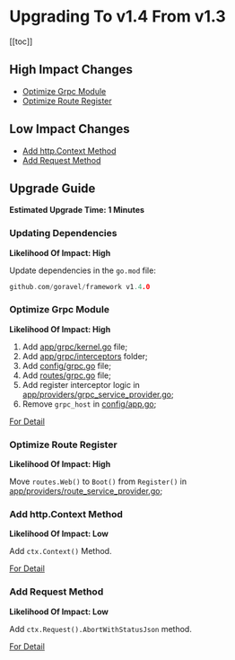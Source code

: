 # Upgrading To v1.4 From v1.3

[[toc]]

## High Impact Changes

- [Optimize Grpc Module](#optimize-grpc-module)
- [Optimize Route Register](#optimize-route-register)

## Low Impact Changes

- [Add http.Context Method](#add-http-context-method)
- [Add Request Method](#add-request-method)

## Upgrade Guide

**Estimated Upgrade Time: 1 Minutes**

### Updating Dependencies

**Likelihood Of Impact: High**

Update dependencies in the `go.mod` file:

```go
github.com/goravel/framework v1.4.0
```

### Optimize Grpc Module

**Likelihood Of Impact: High**

1. Add [app/grpc/kernel.go](https://github.com/goravel/goravel/blob/v1.4.0/app/grpc/kernel.go) file;
2. Add [app/grpc/interceptors](https://github.com/goravel/goravel/tree/v1.4.0/app/grpc/interceptors) folder;
3. Add [config/grpc.go](https://github.com/goravel/goravel/blob/v1.4.0/config/grpc.go) file;
4. Add [routes/grpc.go](https://github.com/goravel/goravel/blob/v1.4.0/routes/grpc.go) file;
3. Add register interceptor logic in [app/providers/grpc_service_provider.go](https://github.com/goravel/goravel/blob/v1.4.0/app/providers/grpc_service_provider.go);
4. Remove `grpc_host` in [config/app.go](https://github.com/goravel/goravel/blob/v1.4.0/config/app.go);

[For Detail](../the-basics/grpc.md)

### Optimize Route Register

**Likelihood Of Impact: High**

Move `routes.Web()` to `Boot()` from `Register()` in [app/providers/route_service_provider.go](https://github.com/goravel/goravel/blob/v1.4.0/app/providers/route_service_provider.go);

### Add http.Context Method

**Likelihood Of Impact: Low**

Add `ctx.Context()` Method.

[For Detail](../the-basics/request.md#get-context)

### Add Request Method

**Likelihood Of Impact: Low**

Add `ctx.Request().AbortWithStatusJson` method.

[For Detail](../the-basics/request.md#abort-request)
